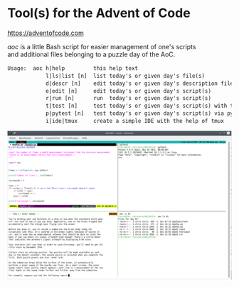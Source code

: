 # Tool(s) for the Advent of Code

https://adventofcode.com

*aoc* is a little Bash script for easier management of one's scripts  
and additional files belonging to a puzzle day of the AoC.

``` txt
Usage:  aoc h|help         this help text
            l|ls|list [n]  list today's or given day's file(s)
            d|descr [n]    edit today's or given day's description file
            e|edit [n]     edit today's or given day's script(s)
            r|run [n]      run  today's or given day's script(s)
            t|test [n]     test today's or given day's script(s) with test-input
            p|pytest [n]   test today's or given day's script(s) via pytest
            i|ide|tmux     create a simple IDE with the help of tmux
```

![aoc3g](aoc3gs.png)